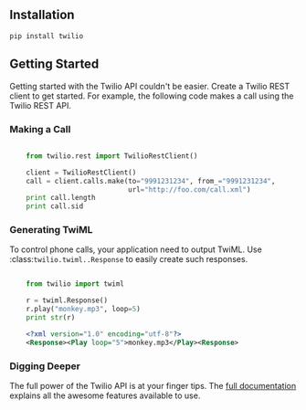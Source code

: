 ## Installation

    pip install twilio

## Getting Started

Getting started with the Twilio API couldn't be easier. Create a Twilio REST client to get started. For example, the following code makes a call using the Twilio REST API.

### Making a Call


```python

    from twilio.rest import TwilioRestClient()

    client = TwilioRestClient()
    call = client.calls.make(to="9991231234", from_="9991231234",
                             url="http://foo.com/call.xml")
    print call.length
    print call.sid
```

### Generating TwiML

To control phone calls, your application need to output TwiML. Use :class:`twilio.twiml..Response` to easily create such responses.

```python

    from twilio import twiml

    r = twiml.Response()
    r.play("monkey.mp3", loop=5)
    print str(r)
```

```xml
    <?xml version="1.0" encoding="utf-8"?>
    <Response><Play loop="5">monkey.mp3</Play><Response>
```

### Digging Deeper

The full power of the Twilio API is at your finger tips. The [full documentation](http://derferman.github.com/python-twilio2/) explains all the awesome features available to use.
